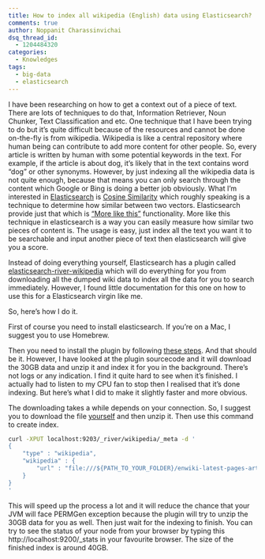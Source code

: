 ```yaml
---
title: How to index all wikipedia (English) data using Elasticsearch?
comments: true
author: Noppanit Charassinvichai
dsq_thread_id:
  - 1204484320
categories:
  - Knowledges
tags:
  - big-data
  - elasticsearch
---
```

I have been researching on how to get a context out of a piece of text. There are lots of techniques to do that, Information Retriever, Noun Chunker, Text Classification and etc. One technique that I have been trying to do but it&#8217;s quite difficult because of the resources and cannot be done on-the-fly is from wikipedia. Wikipedia is like a central repository where human being can contribute to add more content for other people. So, every article is written by human with some potential keywords in the text. For example, if the article is about dog, it&#8217;s likely that in the text contains word &#8220;dog&#8221; or other synonyms. However, by just indexing all the wikipedia data is not quite enough, because that means you can only search through the content which Google or Bing is doing a better job obviously. What I&#8217;m interested in [Elasticsearch][1] is [Cosine Similarity][2] which roughly speaking is a technique to determine how similar between two vectors. Elasticsearch provide just that which is [&#8220;More like this&#8221;][3] functionality. More like this technique in elasticsearch is a way you can easily measure how similar two pieces of content is. The usage is easy, just index all the text you want it to be searchable and input another piece of text then elasticsearch will give you a score.

Instead of doing everything yourself, Elasticsearch has a plugin called [elasticsearch-river-wikipedia][4] which will do everything for you from downloading all the dumped wiki data to index all the data for you to search immediately. However, I found little documentation for this one on how to use this for a Elasticsearch virgin like me. 

So, here&#8217;s how I do it. 

First of course you need to install elasticsearch. If you&#8217;re on a Mac, I suggest you to use Homebrew. 

Then you need to install the plugin by following [these steps][5]. And that should be it. However, I have looked at the plugin sourcecode and it will download the 30GB data and unzip it and index it for you in the background. There&#8217;s not logs or any indication. I find it quite hard to see when it&#8217;s finished. I actually had to listen to my CPU fan to stop then I realised that it&#8217;s done indexing. But here&#8217;s what I did to make it slightly faster and more obvious. 

The downloading takes a while depends on your connection. So, I suggest you to download the file [yourself][6] and then unzip it. Then use this command to create index.

``` bash
curl -XPUT localhost:9203/_river/wikipedia/_meta -d '
{
    "type" : "wikipedia",
    "wikipedia" : {
        "url" : "file:///${PATH_TO_YOUR_FOLDER}/enwiki-latest-pages-articles.xml"
    }
}
'
```

This will speed up the process a lot and it will reduce the chance that your JVM will face PERMGen exception because the plugin will try to unzip the 30GB data for you as well. Then just wait for the indexing to finish. You can try to see the status of your node from your browser by typing this http://localhost:9200/_stats in your favourite browser. The size of the finished index is around 40GB.

 [1]: http://www.elasticsearch.org/ "elasticsearch"
 [2]: http://en.wikipedia.org/wiki/Cosine_similarity "cosine similarity"
 [3]: http://www.elasticsearch.org/guide/reference/api/more-like-this/
 [4]: https://github.com/elasticsearch/elasticsearch-river-wikipedia "elasticsearch wikipedia"
 [5]: https://github.com/elasticsearch/elasticsearch-river-wikipedia
 [6]: http://download.wikimedia.org/enwiki/latest/enwiki-latest-pages-articles.xml.bz2 "Wiki dump"
